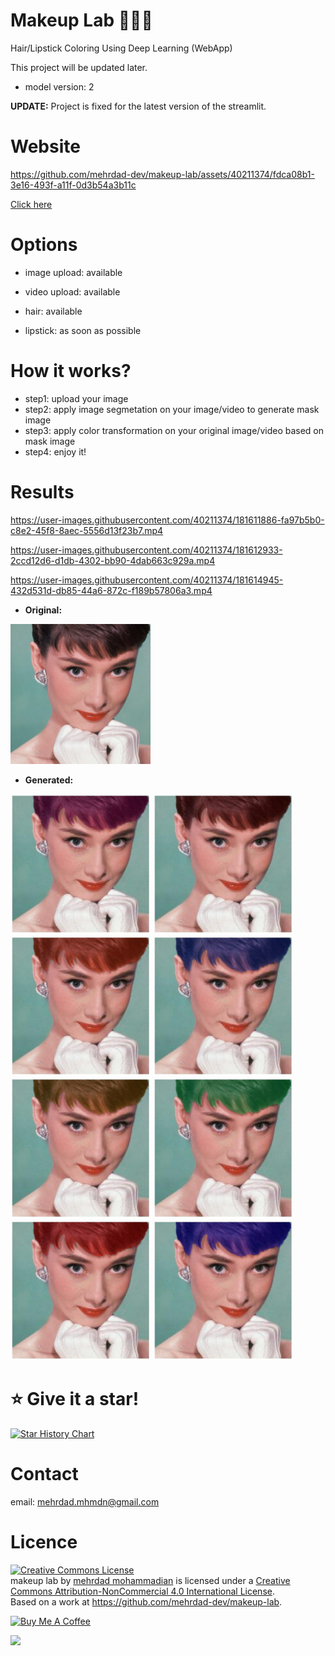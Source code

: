 # Makeup Lab 🧑‍🔬💄
Hair/Lipstick Coloring Using Deep Learning (WebApp)

This project will be updated later.

- model version: 2


**UPDATE:** Project is fixed for the latest version of the streamlit.

# Website

https://github.com/mehrdad-dev/makeup-lab/assets/40211374/fdca08b1-3e16-493f-a11f-0d3b54a3b11c

[Click here](https://mehrdad-dev-makeup-lab-app-2r88a0.streamlitapp.com/)


# Options
- image upload: available
- video upload: available



- hair: available
- lipstick: as soon as possible

# How it works?

- step1: upload your image
- step2: apply image segmetation on your image/video to generate mask image
- step3: apply color transformation on your original image/video based on mask image
- step4: enjoy it!


# Results

https://user-images.githubusercontent.com/40211374/181611886-fa97b5b0-c8e2-45f8-8aec-5556d13f23b7.mp4

https://user-images.githubusercontent.com/40211374/181612933-2ccd12d6-d1db-4302-bb90-4dab663c929a.mp4

https://user-images.githubusercontent.com/40211374/181614945-432d531d-db85-44a6-872c-f189b57806a3.mp4


- **Original:**
<img src="https://github.com/mehrdad-dev/makeup-lab/blob/main/assets/photo_2022-07-28_22-42-28.jpg" width="224" alt="mehrdad mohammadian, makeup lab, deep learning"/>

- **Generated:**
<p float="left">
<img src="https://github.com/mehrdad-dev/makeup-lab/blob/main/assets/photo_2022-07-28_22-42-34.jpg" width="224" alt="mehrdad mohammadian, makeup lab, deep learning"/>
<img src="https://github.com/mehrdad-dev/makeup-lab/blob/main/assets/photo_2022-07-28_22-42-36.jpg" width="224" alt="mehrdad mohammadian, makeup lab, deep learning"/>
<img src="https://github.com/mehrdad-dev/makeup-lab/blob/main/assets/photo_2022-07-28_22-42-40.jpg" width="224" alt="mehrdad mohammadian, makeup lab, deep learning"/>
<img src="https://github.com/mehrdad-dev/makeup-lab/blob/main/assets/photo_2022-07-28_22-42-43.jpg" width="224" alt="mehrdad mohammadian, makeup lab, deep learning"/>
<img src="https://github.com/mehrdad-dev/makeup-lab/blob/main/assets/photo_2022-07-28_22-42-45.jpg" width="224" alt="mehrdad mohammadian, makeup lab, deep learning"/>
<img src="https://github.com/mehrdad-dev/makeup-lab/blob/main/assets/photo_2022-07-28_23-14-25.jpg" width="224" alt="mehrdad mohammadian, makeup lab, deep learning"/>
<img src="https://github.com/mehrdad-dev/makeup-lab/blob/main/assets/photo_2022-07-28_23-14-16.jpg" width="224" alt="mehrdad mohammadian, makeup lab, deep learning"/>
<img src="https://github.com/mehrdad-dev/makeup-lab/blob/main/assets/photo_2022-07-28_23-14-07.jpg" width="224" alt="mehrdad mohammadian, makeup lab, deep learning"/>


</p>


# ⭐️ Give it a star!
[![Star History Chart](https://api.star-history.com/svg?repos=mehrdad-dev/makeup-lab&type=Date)](https://star-history.com/#mehrdad-dev/makeup-lab&Date)


# Contact
email:  mehrdad.mhmdn@gmail.com

# Licence
<a rel="license" href="http://creativecommons.org/licenses/by-nc/4.0/"><img alt="Creative Commons License" style="border-width:0" src="https://i.creativecommons.org/l/by-nc/4.0/88x31.png" /></a><br /><span xmlns:dct="http://purl.org/dc/terms/" property="dct:title">makeup lab</span> by <a xmlns:cc="http://creativecommons.org/ns#" href="https://github.com/mehrdad-dev" property="cc:attributionName" rel="cc:attributionURL">mehrdad mohammadian</a> is licensed under a <a rel="license" href="http://creativecommons.org/licenses/by-nc/4.0/">Creative Commons Attribution-NonCommercial 4.0 International License</a>.<br />Based on a work at <a xmlns:dct="http://purl.org/dc/terms/" href="https://github.com/mehrdad-dev/makeup-lab" rel="dct:source">https://github.com/mehrdad-dev/makeup-lab</a>.



<a href="https://www.buymeacoffee.com/mehrdaddev" target="_blank"><img src="https://cdn.buymeacoffee.com/buttons/v2/default-yellow.png" alt="Buy Me A Coffee" style="height: 60px !important;width: 217px !important;" ></a>

<a href="http://www.coffeete.ir/mehrdad-dev">
       <img src="http://www.coffeete.ir/images/buttons/lemonchiffon.png" style="width:260px;" />
</a>
